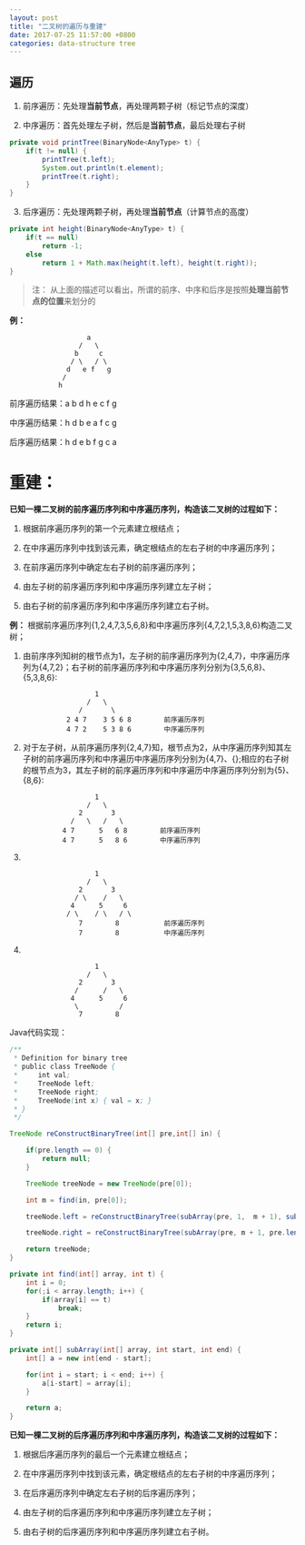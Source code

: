 ```yaml
---
layout: post
title: "二叉树的遍历与重建"
date: 2017-07-25 11:57:00 +0800
categories: data-structure tree
---
```

## 遍历
1. 前序遍历：先处理**当前节点**，再处理两颗子树（标记节点的深度）

2. 中序遍历：首先处理左子树，然后是**当前节点**，最后处理右子树
```java
private void printTree(BinaryNode<AnyType> t) {
    if(t != null) {
        printTree(t.left);
        System.out.println(t.element);
        printTree(t.right);
    }
}
```
3. 后序遍历：先处理两颗子树，再处理**当前节点**（计算节点的高度）
```java
private int height(BinaryNode<AnyType> t) {
    if(t == null)
        return -1;
    else
        return 1 + Math.max(height(t.left), height(t.right));
}
```

> 注： 从上面的描述可以看出，所谓的前序、中序和后序是按照**处理当前节点的位置**来划分的

**例：**
```
                   a
                 /   \
                b     c
               / \   / \
              d   e f   g
             /
            h
```
前序遍历结果：a b d h e c f g

中序遍历结果：h d b e a f c g

后序遍历结果：h d e b f g c a

# 重建：

**已知一棵二叉树的前序遍历序列和中序遍历序列，构造该二叉树的过程如下：**

1. 根据前序遍历序列的第一个元素建立根结点；

2. 在中序遍历序列中找到该元素，确定根结点的左右子树的中序遍历序列；

3. 在前序遍历序列中确定左右子树的前序遍历序列；

4. 由左子树的前序遍历序列和中序遍历序列建立左子树；

5. 由右子树的前序遍历序列和中序遍历序列建立右子树。

**例：** 根据前序遍历序列{1,2,4,7,3,5,6,8}和中序遍历序列{4,7,2,1,5,3,8,6}构造二叉树；

1. 由前序序列知树的根节点为1，左子树的前序遍历序列为{2,4,7}，中序遍历序列为{4,7,2}；右子树的前序遍历序列和中序遍历序列分别为{3,5,6,8}、{5,3,8,6}:
```
                     1
                   /   \
                 /       \
              2 4 7    3 5 6 8        前序遍历序列
              4 7 2    5 3 8 6        中序遍历序列
```
2. 对于左子树，从前序遍历序列{2,4,7}知，根节点为2，从中序遍历序列知其左子树的前序遍历序列和中序遍历中序遍历序列分别为{4,7}、{};相应的右子树的根节点为3，其左子树的前序遍历序列和中序遍历中序遍历序列分别为{5}、{8,6}:
```
                     1
                   /   \
                 2       3
               /   \   /   \
             4 7      5   6 8        前序遍历序列
             4 7      5   8 6        中序遍历序列
```
3.
```
                     1
                   /   \
                 2       3
                / \    /   \
               4      5     6
              / \    / \   / \
                 7        8           前序遍历序列
                 7        8           中序遍历序列
```
4.
```
                     1
                   /   \
                 2       3
                /      /   \
               4      5     6
                \          /
                 7        8
```

Java代码实现：
```java
/**
 * Definition for binary tree
 * public class TreeNode {
 *     int val;
 *     TreeNode left;
 *     TreeNode right;
 *     TreeNode(int x) { val = x; }
 * }
 */

TreeNode reConstructBinaryTree(int[] pre,int[] in) {

    if(pre.length == 0) {
        return null;
    }

    TreeNode treeNode = new TreeNode(pre[0]);

    int m = find(in, pre[0]);

    treeNode.left = reConstructBinaryTree(subArray(pre, 1,  m + 1), subArray(in, 0, m));

    treeNode.right = reConstructBinaryTree(subArray(pre, m + 1, pre.length), subArray(in, m + 1, in.length));

    return treeNode;
}

private int find(int[] array, int t) {
    int i = 0;
    for(;i < array.length; i++) {
        if(array[i] == t)
            break;
    }
    return i;
}

private int[] subArray(int[] array, int start, int end) {
    int[] a = new int[end - start];

    for(int i = start; i < end; i++) {
        a[i-start] = array[i];
    }

    return a;
}
```


**已知一棵二叉树的后序遍历序列和中序遍历序列，构造该二叉树的过程如下：**

1. 根据后序遍历序列的最后一个元素建立根结点；

2. 在中序遍历序列中找到该元素，确定根结点的左右子树的中序遍历序列；

3. 在后序遍历序列中确定左右子树的后序遍历序列；

4. 由左子树的后序遍历序列和中序遍历序列建立左子树；

5. 由右子树的后序遍历序列和中序遍历序列建立右子树。
